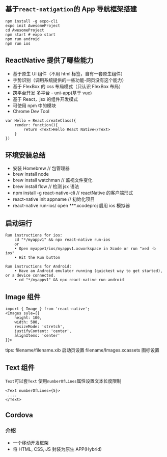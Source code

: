 ## 基于`react-natigation`的 App 导航框架搭建

```
npm install -g expo-cli
expo init AwesomeProject
cd AwesomeProject
npm start # expo start
npm run android
npm run ios
```

## ReactNative 提供了哪些能力

- 基于原生 UI 组件（不用 html 标签，自有一套原生组件）
- 手势识别（调用系统提供的一些功能-网页没有这个能力）
- 基于 FlexBox 的 css 布局模式（只认识 FlexBox 布局）
- 跨平台开发 多平台 - uni-app(基于 vue)
- 基于 React，jsx 的组件开发模式
- 可使用 npm 中的模块
- Chrome Dev Tool

```
var Hello = React.createClass({
    render: function(){
        return <Text>Hello React Native</Text>
    }
})
```

## 环境安装总结

- 安装 Homebrew // 包管理器
- brew install node
- brew install watchman // 监视文件变化
- brew install flow // 检测 jsx 语法
- npm install -g react-native-cli // reactNative 的客户端形式
- react-native init appname // 初始化项目
- react-native run-ios/ open \*\*\*.xcodeproj 启用 ios 模拟器

## 启动运行

```
Run instructions for ios:
    cd "*/myappv1" && npx react-native run-ios
    or
    • Open myappv1/ios/myappv1.xcworkspace in Xcode or run "xed -b ios"
    • Hit the Run button

Run instructions for Android:
    • Have an Android emulator running (quickest way to get started), or a device connected.
    • cd "*/myappv1" && npx react-native run-android
```

## Image 组件

```
import { Image } from 'react-native';
<Images syle={{
    height: 100,
    width: 500,
    resizeMode: 'stretch',
    justifyContent: 'center',
    alignItems: 'center'
}}>
```

tips:
filename/filename.xib 启动页设置
filename/Images.xcassets 图标设置

## Text 组件

`Text`可以套`Text`
使用`numberOfLines`属性设置文本长度限制

```
<Text numberOfLines={5}>
 ....
</Text>
```

## Cordova

### 介绍

- 一个移动开发框架
- 将 HTML, CSS, JS 封装为原生 APP(Hybrid)
